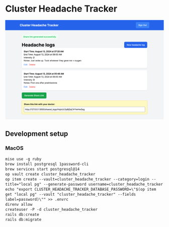 # Cluster Headache Tracker

![screenshot](screenshot.png) 

## Development setup
### MacOS

    mise use -g ruby
    brew install postgresql 1password-cli
    brew services start postgresql@14
    op vault create cluster_headache_tracker
    op item create --vault=cluster_headache_tracker --category=login --title="local pg" --generate-password username=cluster_headache_tracker
    echo "export CLUSTER_HEADACHE_TRACKER_DATABASE_PASSWORD=\"$(op item get "local pg" --vault "cluster_headache_tracker" --fields label=password)\"" >> .envrc
    direnv allow
    createuser -P -d cluster_headache_tracker
    rails db:create
    rails db:migrate

